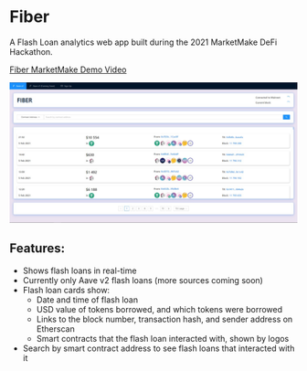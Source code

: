 # Fiber
A Flash Loan analytics web app built during the 2021 MarketMake DeFi Hackathon.

[Fiber MarketMake Demo Video](https://youtu.be/xmsVs8smzbU)

![Fiber Screenshot](/images/fiber-screenshot2.jpeg)

## Features:

- Shows flash loans in real-time
- Currently only Aave v2 flash loans (more sources coming soon)
- Flash loan cards show:
  - Date and time of flash loan
  - USD value of tokens borrowed, and which tokens were borrowed
  - Links to the block number, transaction hash, and sender address on Etherscan
  - Smart contracts that the flash loan interacted with, shown by logos
- Search by smart contract address to see flash loans that interacted with it
